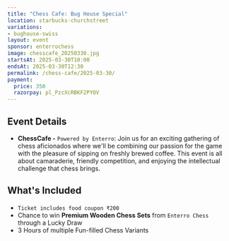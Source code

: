 ```yaml
---
title: "Chess Cafe: Bug House Special"
location: starbucks-churchstreet
variations:
- bughouse-swiss
layout: event
sponsor: enterrochess
image: chesscafe_20250330.jpg
startsAt: 2025-03-30T10:00
endsAt: 2025-03-30T12:30
permalink: /chess-cafe/2025-03-30/
payment:
  price: 350
  razorpay: pl_PzcXcRBKF2PYOV
---
```


## Event Details
- **ChessCafe -** `Powered by Enterro`:
Join us for an exciting gathering of chess aficionados where we'll be
combining our passion for the game with the pleasure of sipping on freshly
brewed coffee. This event is all about camaraderie, friendly competition, and
enjoying the intellectual challenge that chess brings.

## What's Included

- `Ticket includes food coupon ₹200`
- Chance to win **Premium Wooden Chess Sets** from `Enterro Chess` through a Lucky Draw
- 3 Hours of multiple Fun-filled Chess Variants
